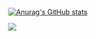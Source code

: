 [![Anurag's GitHub stats](https://github-readme-stats.vercel.app/api?username=bjnandi)](https://github.com/anuraghazra/github-readme-stats)

![](https://komarev.com/ghpvc/?username=bjnandi&color=brightgreen)


